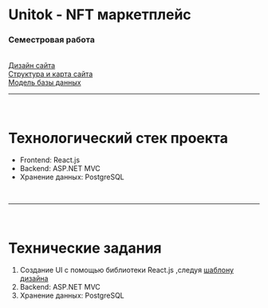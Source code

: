 # Unitok - NFT маркетплейс

<h3>Семестровая работа</h3> 
  <br/>
<a href="https://fixcode.ru/templates/html/unitok/"> Дизайн сайта </a>
<br/>
<a href="https://miro.com/app/board/uXjVNhP02qc=/"> Структура и карта сайта </a>
<br/>
<a href="https://miro.com/app/board/uXjVNhP02qc=/"> Модель базы данных </a>

<br/>
<hr/>
<br/>

<h1>Технологический стек проекта</h1>
<ul>
  <li>Frontend: React.js </li>
  <li>Backend: ASP.NET MVC</li>
  <li>Хранение данных: PostgreSQL</li>
</ul>

<br/>
<hr/>
<br/>

<h1>Технические задания</h1>
<ol>
  <li>Создание UI с помощью библиотеки React.js ,следуя <a href="https://fixcode.ru/templates/html/unitok/">шаблону дизайна </a></li>
  <li>Backend: ASP.NET MVC</li>
  <li>Хранение данных: PostgreSQL</li>
</ol>
